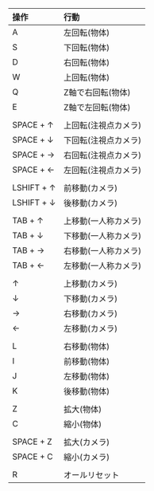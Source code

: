 |操作|行動|
|:-|:-|
|A|左回転(物体)|
|S|下回転(物体)|
|D|右回転(物体)|
|W|上回転(物体)|
|Q|Z軸で右回転(物体)|
|E|Z軸で左回転(物体)|
|||
|SPACE + ↑|上回転(注視点カメラ)|
|SPACE + ↓|下回転(注視点カメラ)|
|SPACE + →|右回転(注視点カメラ)|
|SPACE + ←|左回転(注視点カメラ)|
|||
|LSHIFT + ↑|前移動(カメラ)|
|LSHIFT + ↓|後移動(カメラ)|
|||
|TAB + ↑|上移動(一人称カメラ)|
|TAB + ↓|下移動(一人称カメラ)|
|TAB + →|右移動(一人称カメラ)|
|TAB + ←|左移動(一人称カメラ)|
|||
|↑|上移動(カメラ)|
|↓|下移動(カメラ)|
|→|右移動(カメラ)|
|←|左移動(カメラ)|
|||
|L|右移動(物体)|
|I|前移動(物体)|
|J|左移動(物体)|
|K|後移動(物体)|
|||
|Z|拡大(物体)|
|C|縮小(物体)|
|||
|SPACE + Z|拡大(カメラ)|
|SPACE + C|縮小(カメラ)|
|||
|R|オールリセット|